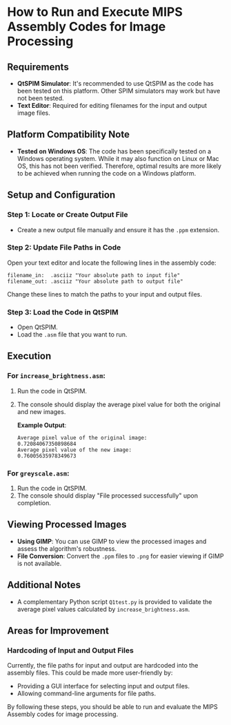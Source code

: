 
# How to Run and Execute MIPS Assembly Codes for Image Processing

## Requirements

- **QtSPIM Simulator**: It's recommended to use QtSPIM as the code has been tested on this platform. Other SPIM simulators may work but have not been tested.
- **Text Editor**: Required for editing filenames for the input and output image files.

## Platform Compatibility Note

- **Tested on Windows OS**: The code has been specifically tested on a Windows operating system. While it may also function on Linux or Mac OS, this has not been verified. Therefore, optimal results are more likely to be achieved when running the code on a Windows platform.

## Setup and Configuration

### Step 1: Locate or Create Output File

- Create a new output file manually and ensure it has the `.ppm` extension.


### Step 2: Update File Paths in Code

Open your text editor and locate the following lines in the assembly code:

```assembly
filename_in:  .asciiz "Your absolute path to input file"
filename_out: .asciiz "Your absolute path to output file"
```

Change these lines to match the paths to your input and output files.

### Step 3: Load the Code in QtSPIM

- Open QtSPIM.
- Load the `.asm` file that you want to run.

## Execution

### For `increase_brightness.asm`:

1. Run the code in QtSPIM.
2. The console should display the average pixel value for both the original and new images.

   **Example Output**:

   ```
   Average pixel value of the original image:
   0.72084067350898684
   Average pixel value of the new image:
   0.76005635978349673
   ```

### For `greyscale.asm`:

1. Run the code in QtSPIM.
2. The console should display "File processed successfully" upon completion.

## Viewing Processed Images

- **Using GIMP**: You can use GIMP to view the processed images and assess the algorithm's robustness.
- **File Conversion**: Convert the `.ppm` files to `.png` for easier viewing if GIMP is not available.

## Additional Notes

- A complementary Python script `Q1test.py` is provided to validate the average pixel values calculated by `increase_brightness.asm`.

## Areas for Improvement

### Hardcoding of Input and Output Files

Currently, the file paths for input and output are hardcoded into the assembly files. This could be made more user-friendly by:

- Providing a GUI interface for selecting input and output files.
- Allowing command-line arguments for file paths.

By following these steps, you should be able to run and evaluate the MIPS Assembly codes for image processing.